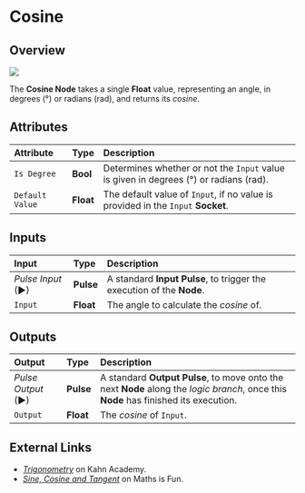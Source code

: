 # Cosine

## Overview

![](https://github.com/cgi-studio-gmbh/incari-doc/tree/ffcc37a1e467ecdd07c364f76c215e9b20fb0e94/.gitbook/assets/node-cosine.png)

The **Cosine Node** takes a single **Float** value, representing an angle, in degrees \(°\) or radians \(rad\), and returns its _cosine_.

## Attributes

| Attribute | Type | Description |
| :--- | :--- | :--- |
| `Is Degree` | **Bool** | Determines whether or not the `Input` value is given in degrees \(°\) or radians \(rad\). |
| `Default Value` | **Float** | The default value of `Input`, if no value is provided in the `Input` **Socket**. |

## Inputs

| Input | Type | Description |
| :--- | :--- | :--- |
| _Pulse Input_ \(►\) | **Pulse** | A standard **Input Pulse**, to trigger the execution of the **Node**. |
| `Input` | **Float** | The angle to calculate the _cosine_ of. |

## Outputs

| Output | Type | Description |
| :--- | :--- | :--- |
| _Pulse Output_ \(►\) | **Pulse** | A standard **Output Pulse**, to move onto the next **Node** along the _logic branch_, once this **Node** has finished its execution. |
| `Output` | **Float** | The _cosine_ of `Input`. |

## External Links

* [_Trigonometry_](https://www.khanacademy.org/math/trigonometry) on Kahn Academy.
* [_Sine, Cosine and Tangent_](https://www.mathsisfun.com/sine-Cosine-Tangent.html) on Maths is Fun.

